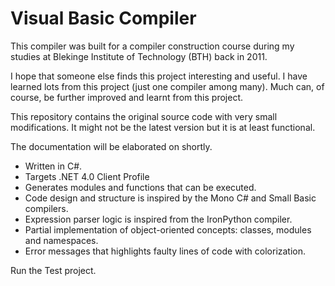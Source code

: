 Visual Basic Compiler
==

This compiler was built for a compiler construction course during my studies at Blekinge Institute of Technology (BTH) back in 2011.

I hope that someone else finds this project interesting and useful. I have learned lots from this project (just one compiler among many). Much can, of course, be further improved and learnt from this project. 

This repository contains the original source code with very small modifications. It might not be the latest version but it is at least functional.

The documentation will be elaborated on shortly.

* Written in C#.
* Targets .NET 4.0 Client Profile
* Generates modules and functions that can be executed.
* Code design and structure is inspired by the Mono C# and Small Basic compilers.
* Expression parser logic is inspired from the IronPython compiler.
* Partial implementation of object-oriented concepts: classes, modules and namespaces.
* Error messages that highlights faulty lines of code with colorization.

Run the Test project.

